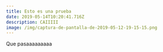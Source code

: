 ```yaml
---
title: Esto es una prueba
date: 2019-05-14T10:20:41.716Z
description: CAIIIII
image: /img/captura-de-pantalla-de-2019-05-12-19-15-15.png
---
```

Que pasaaaaaaaaa

